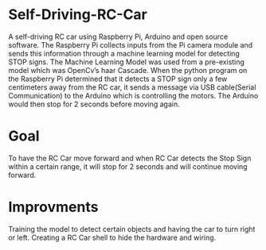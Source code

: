 # Self-Driving-RC-Car
A self-driving RC car using Raspberry Pi, Arduino and open source software. The Raspberry Pi collects inputs from the Pi camera module and sends this information  through a machine learning model for detecting STOP signs. The Machine Learning Model was used from a pre-existing model which was OpenCv’s haar Cascade. When the python program on the Raspberry Pi determined that it detects a STOP sign only a few centimeters away from the RC car, it sends a message via USB cable(Serial Communication) to the Arduino which is controlling the motors. The Arduino would then stop for 2 seconds before moving again.




# Goal
To have the RC Car move forward and when RC Car detects the Stop Sign within a certain range, it will stop for 2 seconds and will continue moving forward. 

# Improvments 
Training the model to detect certain objects and having the car to turn right or left. 
Creating a RC Car shell to hide the hardware and wiring.  



